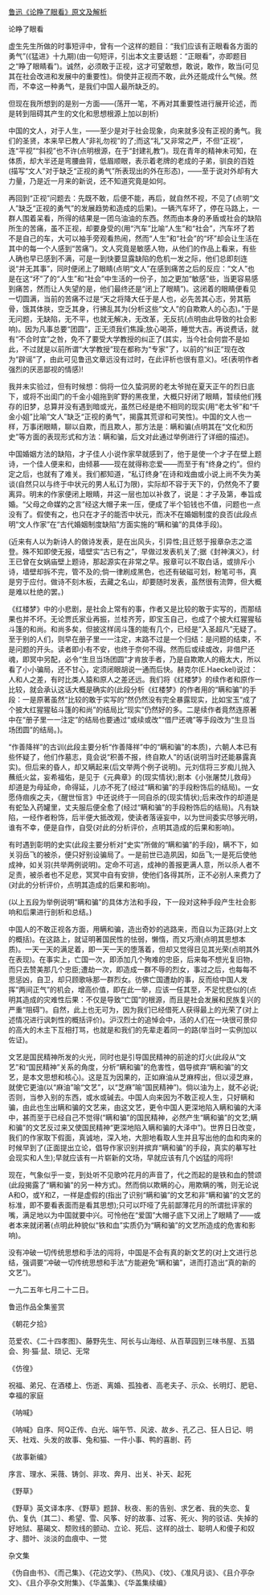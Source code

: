 [鲁迅《论睁了眼看》原文及解析](https://www.vrrw.net/wx/6638.html)

论睁了眼看

虚生先生所做的时事短评中，曾有一个这样的题目：“我们应该有正眼看各方面的勇气”(《猛进》十九期)(由一句短评，引出本文主要话题：“正眼看”，亦即题目之“睁了眼睛看”)。诚然，必须敢于正视，这才可望敢想，敢说，敢作，敢当(可见其在社会改进和发展中的重要性)。倘使并正视而不敢，此外还能成什么气候。然而，不幸这一种勇气，是我们中国人最所缺乏的。

但现在我所想到的是别一方面——(荡开一笔，不再对其重要性进行展开论述，而是转到阻碍其产生的文化和思想根源上加以剖析)

中国的文人，对于人生，——至少是对于社会现象，向来就多没有正视的勇气。我们的圣贤，本来早已教人“非礼勿视”的了;而这“礼”又非常之严，不但“正视”，连“平视”“斜视”也不许(点明根源，在于“封建礼教”)。现在青年的精神未可知，在体质，却大半还是弯腰曲背，低眉顺眼，表示着老牌的老成的子弟，驯良的百姓(描写“文人”对于缺乏“正视的勇气”所表现出的外在形态)，——至于说对外却有大力量，乃是近一月来的新说，还不知道究竟是如何。



再回到“正视”问题去：先既不敢，后便不能，再后，就自然不视，不见了(点明“文人”缺乏“正视的勇气”的发展趋势和造成的后果)。一辆汽车坏了，停在马路上，一群人围着呆看，所得的结果是一团乌油油的东西。然而由本身的矛盾或社会的缺陷所生的苦痛，虽不正视，却要身受的(用“汽车”比喻“人生”和“社会”，汽车坏了若不是自己的车，大可以袖手旁观看热闹，然而“人生”和“社会”的“坏”却会让生活在其中的每一个人感到“苦痛”)。文人究竟是敏感人物，从他们的作品上看来，有些人确也早已感到不满，可是一到快要显露缺陷的危机一发之际，他们总即刻连说“并无其事”，同时便闭上了眼睛(点明“文人”在感到痛苦之后的反应：“文人”也是在这“坏”了的“人生”和“社会”中生活的一份子，加之更加“敏感”些，当更容易感到痛苦，然而让人失望的是，他们最终还是“闭上了眼睛”)。这闭着的眼睛便看见一切圆满，当前的苦痛不过是“天之将降大任于是人也，必先苦其心志，劳其筋骨，饿其体肤，空乏其身，行拂乱其为(分析这些“文人”的自欺欺人的心态)。”于是无问题，无缺陷，无不平，也就无解决，无改革，无反抗(点明由此导致的社会影响)。因为凡事总要“团圆”，正无须我们焦躁;放心喝茶，睡觉大吉。再说费话，就有“不合时宜”之咎，免不了要受大学教授的纠正了(其实，当今社会何尝不是如此，不过就是以前所谓“大学教授”现在都称为“专家”了，以前的“纠正”现在改为“辟谣”了，由此可见鲁迅文章远没有过时，在此评析也很有意义)。呸(表明作者强烈的厌恶鄙视的情感)!

我并未实验过，但有时候想：倘将一位久蛰洞房的老太爷抛在夏天正午的烈日底下，或将不出闺门的千金小姐拖到旷野的黑夜里，大概只好闭了眼睛，暂续他们残存的旧梦，总算并没有遇到暗或光，虽然已经是绝不相同的现实(用“老太爷”和“千金小姐”比喻“文人”缺乏“正视的勇气”，揭露其荒谬和可笑性)。中国的文人也一样，万事闭眼睛，聊以自欺，而且欺人，那方法是：瞒和骗(点明其在“文化和历史”等方面的表现形式和方法：瞒和骗，后文对此通过举例进行了详细的描述)。

中国婚姻方法的缺陷，才子佳人小说作家早就感到了，他于是使一个才子在壁上题诗，一个佳人便来和，由倾慕——现在就得称恋爱——而至于有“终身之约”。但约定之后，也就有了难关。我们都知道，“私订终身”在诗和戏曲或小说上尚不失为美谈(自然只以与终于中状元的男人私订为限)，实际却不容于天下的，仍然免不了要离异。明末的作家便闭上眼睛，并这一层也加以补救了，说是：才子及第，奉旨成婚。“父母之命媒妁之言”经这大帽子来一压，便成了半个铅钱也不值，问题也一点没有了。假使有之，也只在才子的能否中状元，而决不在婚姻制度的良否(此段点明“文人作家”在“古代婚姻制度缺陷”方面实施的“瞒和骗”的具体手段)。

(近来有人以为新诗人的做诗发表，是在出风头，引异性;且迁怒于报章杂志之滥登。殊不知即使无报，墙壁实“古已有之”，早做过发表机关了;据《封神演义》，纣王已曾在女娲庙壁上题诗，那起源实在非常之早。报章可以不取白话，或排斥小诗，墙壁却拆不完，管不及的;倘一律刷成黑色，也还有破磁可划，粉笔可书，真是穷于应付。做诗不刻木板，去藏之名山，却要随时发表，虽然很有流弊，但大概是难以杜绝的罢。)



《红楼梦》中的小悲剧，是社会上常有的事，作者又是比较的敢于实写的，而那结果也并不坏。无论贾氏家业再振，兰桂齐芳，即宝玉自己，也成了个披大红猩猩毡斗篷的和尚。和尚多矣，但披这样阔斗篷的能有几个，已经是“入圣超凡”无疑了。至于别的人们，则早在册子里一一注定，末路不过是一个归结：是问题的结束，不是问题的开头。读者即小有不安，也终于奈何不得。然而后或续或改，非借尸还魂，即冥中另配，必令“生旦当场团圆”才肯放手者，乃是自欺欺人的瘾太大，所以看了小小骗局，还不甘心，定须闭眼胡说一通而后快。赫克尔(E.Haeckel)说过：人和人之差，有时比类人猿和原人之差还远。我们将《红楼梦》的续作者和原作一比较，就会承认这话大概是确实的(此段分析《红楼梦》的作者用的“瞒和骗”的手段：一是原著虽然“比较的敢于实写的”然仍然没有完全暴露现实，比如宝玉“成了个披大红猩猩毡斗篷的和尚”的结局比“现实”仍然好的多。二是续作者竟然连原著中在“册子里一一注定”的结局也要通过“或续或改”“借尸还魂”等手段改为“生旦当场团圆”的结局。)。

“作善降祥”的古训(此段主要分析“作善降祥”中的“瞒和骗”的本质)，六朝人本已有些怀疑了，他们作墓志，竟会说“积善不报，终自欺人”的话(说明当时还能暴露真实)。但后来的昏人，却又瞒起来(后文举两个例子说明)。元刘信将三岁痴儿抛入蘸纸火盆，妄希福佑，是见于《元典章》的(现实情状);剧本《小张屠焚儿救母》却道是为母延命，命得延，儿亦不死了(经过“瞒和骗”的手段粉饰后的结局)。一女愿侍痼疾之夫，《醒世恒言》中还说终于一同自杀的(现实情状);后来改作的却道是有蛇坠入药罐里，丈夫服后便全愈了(经过“瞒和骗”的手段粉饰后的结局)。凡有缺陷，一经作者粉饰，后半便大抵改观，使读者落诬妄中，以为世间委实尽够光明，谁有不幸，便是自作，自受(对此的分析评价，点明其造成的后果和影响)。

有时遇到彰明的史实(此段主要分析对“史实”所做的“瞒和骗”的手段)，瞒不下，如关羽岳飞的被杀，便只好别设骗局了。一是前世已造夙因，如岳飞;一是死后使他成神，如关羽(共举两例说明)。定命不可逃，成神的善报更满人意，所以杀人者不足责，被杀者也不足悲，冥冥中自有安排，使他们各得其所，正不必别人来费力了(对此的分析评价，点明其造成的后果和影响)。

(以上五段为举例说明“瞒和骗”的具体方法和手段，下一段对这种手段产生社会影响和后果进行剖析和总结。)

中国人的不敢正视各方面，用瞒和骗，造出奇妙的逃路来，而自以为正路(对上文的概括)。在这路上，就证明著国民性的怯弱，懒惰，而又巧滑(点明其思想本质)。一天一天的满足着，即一天一天的堕落着，但却又觉得日见其光荣(点明其外在表现)。在事实上，亡国一次，即添加几个殉难的忠臣，后来每不想光复旧物，而只去赞美那几个忠臣;遭劫一次，即造成一群不辱的烈女，事过之后，也每每不思惩凶，自卫，却只顾歌咏那一群烈女。彷佛亡国遭劫的事，反而给中国人发挥“两间正气”的机会，增高价值，即在此一举，应该一任其至，不足忧悲似的(点明其造成的灾难性后果：不仅是导致“亡国”的根源，而且是社会发展和民族复兴的严重“阻碍”)。自然，此上也无可为，因为我们已经借死人获得最上的光荣了(对上述情况进行讽刺性的概括评价)。沪汉烈士的追悼会中，活的人们在一块很可景仰的高大的木主下互相打骂，也就是和我们的先辈走着同一的路(举当时一实例加以佐证)。

文艺是国民精神所发的火光，同时也是引导国民精神的前途的灯火(此段从“文艺”和“国民精神”关系的角度，分析“瞒和骗”的危害性，倡导摈弃“瞒和骗”的文艺，是本文思想和核心)。这是互为因果的，正如麻油从芝麻榨出，但以浸芝麻，就使它更油(以“麻油”喻“文艺”，以“芝麻”喻“国民精神”)。倘以油为上，就不必说;否则，当参入别的东西，或水或碱去。中国人向来因为不敢正视人生，只好瞒和骗，由此也生出瞒和骗的文艺来，由这文艺，更令中国人更深地陷入瞒和骗的大泽中，甚而至于已经自己不觉得(“瞒和骗”的国民精神，必然产生“瞒和骗”的文艺;瞒和骗”的文艺反过来又使国民精神“更深地陷入瞒和骗的大泽中”)。世界日日改变，我们的作家取下假面，真诚地，深入地，大胆地看取人生并且写出他的血和肉来的时候早到了(正面提出立论，倡导作家识别并摈弃“瞒和骗”的手段，真实的摹写社会现实和人生);早就应该有一片崭新的文场，早就应该有几个凶猛的闯将!

现在，气象似乎一变，到处听不见歌吟花月的声音了，代之而起的是铁和血的赞颂(此段揭露了“瞒和骗”的另一种方式)。然而倘以欺瞒的心，用欺瞒的嘴，则无论说A和O，或Y和Z，一样是虚假的(指出了识别“瞒和骗”的文艺和非“瞒和骗”的文艺的标准，即不要看表面而是看其思想);只可以吓哑了先前鄙薄花月的所谓批评家的嘴，满足地以为中国就要中兴。可怜他在“爱国”大帽子底下又闭上了眼睛了——或者本来就闭著(点明此种貌似“铁和血”实质仍为“瞒和骗”的文艺所造成的危害和影响)。

没有冲破一切传统思想和手法的闯将，中国是不会有真的新文艺的(对上文进行总结，强调要“冲破一切传统思想和手法”方能避免“瞒和骗”，进而打造出“真的新的文艺”)。

一九二五年七月二十二日。

鲁迅作品全集鉴赏

《朝花夕拾》

范爱农、《二十四孝图》、藤野先生、阿长与山海经、从百草园到三味书屋、五猖会、狗·猫·鼠、琐记、无常

《仿徨》

祝福、弟兄、在酒楼上、伤逝、离婚、孤独者、高老夫子、示众、长明灯、肥皂、幸福的家庭

《呐喊》

《呐喊》自序、阿Q正传、白光、端午节、风波、故乡、孔乙己、狂人日记、明天、社戏、头发的故事、兔和猫、一件小事、鸭的喜剧、药

《故事新编》

序言、理水、采薇、铸剑、非攻、奔月、出关、补天、起死

《野草》

《野草》英文译本序、《野草》题辞、秋夜、影的告别、求乞者、我的失恋、复仇、复仇〔其二〕、希望、雪、风筝、好的故事、过客、死火、狗的驳诘、失掉的好地狱、墓碣文、颓败线的颤动、立论、死后、这样的战士、聪明人和傻子和奴才、腊叶、淡淡的血痕中、一觉

杂文集

《伪自由书》、《而己集》、《花边文学》、《热风》、《坟》、《准风月谈》、《且介亭杂文》、《且介亭杂文附集》、《华盖集》、《华盖集续编》


